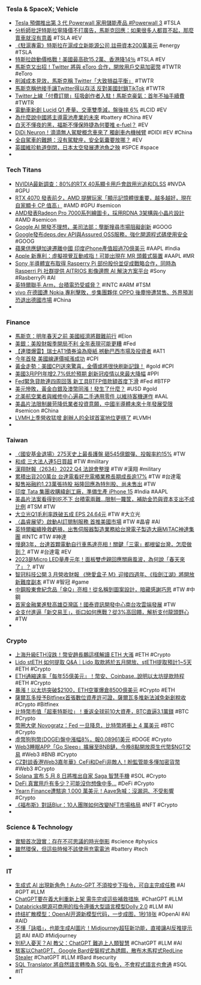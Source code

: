 ### Tesla & SpaceX; Vehicle
- [Tesla 預備推出第 3 代 Powerwall 家用儲能產品 #Powerwall 3](https://www.cool3c.com/article/192052) #TSLA
- [分析師批評特斯拉寧降價不打廣告，馬斯克回應：如果很多人都買不起，那麼賣車就沒有意義](https://www.techbang.com/posts/105308-musk-responded-to-teslas-price-cut-if-many-people-cant-afford) #TSLA #EV
- [《駐滬專電》特斯拉在滬成立新能源公司,註冊資本200萬美元](https://m.cnyes.com/news/id/5144936) #energy #TSLA
- [特斯拉啟動價格戰！美國最高砍15.2萬、香港降14％](https://www.owlting.com/news/articles/328096) #TSLA #EV
- [馬斯克又出招！Twitter 將與 eToro 合作，開放用戶交易加密幣](https://blockcast.it/2023/04/13/tech-twitter-partners-with-etoro-to-let-users-trade-crypto/) #TWTR #eToro
- [削減成本見效，馬斯克稱 Twitter「大致損益平衡」](https://technews.tw/2023/04/13/musk-says-twitter-is-roughly-breaking-even-has-1500-employees/) #TWTR
- [馬斯克稱他接手讓Twitter得以存活 反對美國封鎖TikTok](https://m.cnyes.com/news/id/5144922) #TWTR
- [Twitter上線「付費訂閱」狂吸創作者入駐！馬斯克豪氣：首年不抽手續費](https://www.blocktempo.com/apply-to-offer-your-twitter-followers-subscriptions-of-any-material/) #TWTR
- [電動車新創 Lucid Q1 產量、交車雙季減，盤後摔 6%](https://finance.technews.tw/2023/04/14/lucid-announces-q1-production-deliveries-sets-date-for-first-quarter-2023-results/) #LCID #EV
- [為什麼說中國將主導電池產業的未來](https://cn.nytimes.com/business/20230413/china-sodium-batteries/zh-hant/) #battery #China #EV
- [白天不懂夜的黑，福斯不懂保時捷為何要推 e-fuel？](https://technews.tw/2023/04/13/volkswagen-efuel-meaningless/) #EV
- [DiDi Neuron！滴滴無人駕駛概念車來了 獨創車內機械臂](https://news.cnyes.com/news/id/5143767) #DIDI #EV #China
- [全自駕車的難題：沒有駕駛座，安全氣囊要放哪？](https://technews.tw/2023/04/13/robotaxi-where-to-out-airbag/) #EV
- [英國維珍軌道倒閉，日本太空發展遭池魚之殃](https://technews.tw/2023/04/14/virgin-orbit-bankruptcy-casts-shadow-over-japans-space-dreams/) #SPCE #space
-
### Tech Titans
- [NVIDIA最新調查：80%的RTX 40系顯卡用戶會啟用光追和DLSS](https://news.xfastest.com/nvidia/126527/nvidia-44/) #NVDA #GPU
- [RTX 4070 發表前夕，AMD 提醒玩家「顯示記憶體很重要，越多越好，現在自家顯卡 CP 值高」](https://www.kocpc.com.tw/archives/487943) #AMD #GPU #semicon
- [AMD發表Radeon Pro 7000系列繪圖卡，採用RDNA 3架構與小晶片設計](https://www.techbang.com/posts/105431-amd-radeon-pro-7000) #AMD #semicon
- [Google AI 開發不理想，美司法部：壟斷搜尋市場阻礙創新](https://technews.tw/2023/04/14/doj-said-the-google-monopoly-lead-to-a-slow-ai-innovation/) #GOOG
- [Google發布deps.dev API與Assured OSS服務，強化開源程式碼使用安全](https://www.ithome.com.tw/news/156398) #GOOG
- [蘋果供應鏈加速遷離中國 印度iPhone產值超過70億美元](https://news.cnyes.com/news/id/5143658) #AAPL #India
- [Apple 新專利：虛擬視覺互動戒指！可能出現在 MR 頭戴式裝置](https://www.inside.com.tw/article/31309-apple-ring-patent) #AAPL #MR
- [Sony 半導體宣布取得 Rasperry Pi 部份股份並促成戰略合作，同時為 Rasperri Pi 社群提供 AITRIOS 影像邊際 AI 解決方案平台](https://www.cool3c.com/article/192034) #Sony #RasberryPi #AI
- [英特爾聯手 Arm，台積電恐受威脅？](https://technews.tw/2023/04/14/intel-cooperates-with-arm-will-tsmc-be-affected/) #INTC #ARM #TSM
- [vivo 在德國遭 Nokia 專利擊敗，步集團夥伴 OPPO 後塵慘遭禁售、外界預測恐退出德國市場](https://www.cool3c.com/article/192046) #China
-
### Finance
- [馬斯克：明年春天之前 美國經濟將艱難前行](https://m.cnyes.com/news/id/5144121) #Elon
- [美銀：美股財報季開局不利 全年表現可能更糟](https://news.cnyes.com/news/id/5143757) #Fed
- [【連環爆雷】瑞士AT1債券淪為廢紙,撼動巴西市場及投資者](https://m.cnyes.com/news/id/5145109) #AT1
- [今年首發 美國線運價喊漲成功](https://ctee.com.tw/news/industry/843747.html) #CPI
- [黃金走勢：美國CPI送來驚喜，金價或將很快刷新記錄！](https://www.dailyfxasia.com/cn/cmarkets/20230412-23688.html) #gold #CPI
- [美國3月PPI年增2.7%低於預期 創新冠疫情以來最大降幅](https://m.cnyes.com/news/id/5143713) #PPI
- [Fed緊急貸款連四周回落 新工具BTFP借款額首度下滑](https://m.cnyes.com/news/id/5143766) #Fed #BTFP
- [美元慘敗，黃金白銀及澳幣同漲！發生了什麼？](https://www.dailyfxasia.com/cn/cmarkets/20230413-23695.html) #USD #gold
- [北美航空業者與維修中心遍尋二手通用零件 以維持客機運作](https://m.cnyes.com/news/id/5143726) #AAL
- [美晶片法限制嚴苛降低業者投資意願，中國半導體未來十年發展受限](https://technews.tw/2023/04/13/chips-and-science-act-china-semiconductor-development/) #semicon #China
- [LVMH上季營收猛增 創辦人的全球首富地位更穩了](https://news.cnyes.com/news/id/5143764) #LVMH
-
### Taiwan
- [〈國安基金退場〉275天史上最長護盤 砸545億銀彈、投報率約15%](https://today.line.me/tw/v2/article/NvQR7nn) #TW
- [和成 三大法人連5日買超](https://ctee.com.tw/news/stocks/843798.html) #TW #military
- [漢翔財報（2634）2022 Q4 法說會整理](https://maxfinanciallife.com/漢翔-2634-法說會-財報/) #TW #漢翔 #military
- [累積出貨200萬台 台達電看好充電樁業務長期成長逾17%](https://news.cnyes.com/news/id/5143661) #TW #台達電
- [擬售裕融約1.23萬張持股 裕隆回應為特別股、尚未售出](https://m.cnyes.com/news/id/5143737) #TW
- [印度 Tata 集團收購緯創工廠，準備生產 iPhone 15](https://finance.technews.tw/2023/04/14/tata-group-reportedly-set-to-complete-acquisition-of-wistrons-iphone-factory-in-india/) #India #AAPL
- [美晶片法案看得到吃不下 台積電兩難...限制一籮筐，補助金恐與資本支出不成比例](https://www.wealth.com.tw/articles/40eb4a24-1acc-4d6a-b31a-1f6cff9cc983) #TSM #TW
- [大立光Q1毛利率跌破五成 EPS 24.64元](https://ctee.com.tw/news/tech/843282.html) #TW #大立光
- [〈晶睿展望〉啟動AI訂閱制服務 首推美國市場](https://m.cnyes.com/news/id/5143624) #TW #晶睿 #AI
- [英特爾繼續挽救虧損，出售伺服器製造業務給台灣電子製造大廠MiTAC神達集團](https://www.techbang.com/posts/105442-intel-continued-to-bail-out-losses-by-selling-its-server) #INTC #TW #神達
- [慢磨3年，台達首顆電動自行車馬達亮相！關鍵「三電」都根留台灣，怎麼做到？](https://www.bnext.com.tw/article/74827/delta--e-mobility-taiwan) #TW #台達電 #EV
- [2023是Micro LED量產元年！面板雙虎親回應關廠風波，為何說「春天來了」？](https://www.bnext.com.tw/article/74826/auo-innolux-micro-led) #TW
- [智冠科技公開 3 月營收財報 《戀愛盒子 M》迎接四週年、《指劍江湖》將開放新難度副本](https://m.gamer.com.tw/gnn/detail.php?sn=248118) #TW #智冠 #game
- [中鋼股東會紀念品「傘Q」亮相！從名稱到圖案設計，暗藏感謝巧思](https://www.wealth.com.tw/articles/9d2039b2-9e75-4702-9b9b-83a1499fb6fe) #TW #中鋼
- [首家金融業進駐高雄亞灣區！國泰資訊開發中心南台攻雲端發展](https://technews.tw/2023/04/13/cathay-development-center-cdc/) #TW
- [全支付進逼「新交易王」，街口如何應戰？從3%高回饋，解析支付龍頭野心](https://www.bnext.com.tw/article/74805/jko-pay-launches-new-financial-service) #TW
-
### Crypto
- [上海升級ETH沒跌！幣安趙長鵬這樣解讀 ETH 大漲](https://abmedia.io/why-shanghai-upgrade-didnt-make-eth-drop) #ETH #Crypto
- [Lido stETH 如何提取 Q&A｜Lido 取款將於五月開放、stETH提取預計1~5天](https://abmedia.io/lido-steth-withdrawl-qa) #ETH #Crypto
- [ETH通縮速率「每年55億美元」！幣安、Coinbase..說明以太坊提款時程](https://www.blocktempo.com/ethereum-shapella-launched-an-upgrade-on-the-13th-and-the-current-eth-deflation-rate-is-5-5-billion-per-year/) #ETH #Crypto
- [暴漲！以太坊突破$2100，ETH空軍爆倉8500億美元](https://www.blocktempo.com/ethereum-breaks-through-2100/) #Crypto #ETH
- [薩爾瓦多授予Bitfinex首張數位資產許可證，薩爾瓦多推新法減免新創稅收](https://abmedia.io/bitfinex-get-first-digital-asset-license-in-el-salvador) #Crypto #Bitfinex
- [比特幣市值「超車特斯拉」！重返全球前10大資產，BTC直逼3.1萬鎂](https://www.blocktempo.com/bitcoin-back-to-top-10-sssets-by-market-capitalization/) #BTC #Crypto
- [幣圈大佬 Novogratz：Fed 一旦降息，比特幣將衝上 4 萬美元](https://blockcast.it/2023/04/13/mike-novogratz-says-bitcoin-moving-towards-40000-as-fed-cut-rates/) #BTC #Crypto
- [虛幣狗狗幣(DOGE)盤中漲幅8%，報0.08961美元](https://m.cnyes.com/news/id/5143829) #DOGE #Crypto
- [Web3睡眠APP「Go Sleep」擴展至BNB鏈，今晚8點開放原生代幣$NGT交易](https://www.blocktempo.com/gosleep-live-on-bnb-chain/) #Web3 #BNB #Crypto
- [CZ對談香港Web3嘉年華》CeFi和DeFi非敵人！盼監管能多懂加密貨幣](https://www.blocktempo.com/cz-regulators-need-deep-understanding-of-crypto-for-more-clarity-regulations/) #Web3 #Crypto
- [Solana 宣布 5 月 8 日將推出自家 Saga 智慧手機](https://blockcast.it/2023/04/14/mica-daily-0414/) #SOL #Crypto
- [DeFi 真實用戶有多少？可能沒你想像中多…](https://www.blocktempo.com/how-many-defi-users-are-there-there-arent-that-many/) #DeFi #Crypto
- [Yearn Finance遭駭逾 1,000 萬美元！Aave急喊：沒漏洞、不受影響](https://www.blocktempo.com/exploit-involving-yearn-finance-estimated-to-be-around-10-million/) #Crypto
- [《福布斯》對話Blur：10人團隊如何改變NFT市場格局](https://m.cnyes.com/news/id/5144127) #NFT #Crypto
-
### Science & Technology
- [實驗首次證實：存在不可思議的時光倒影](https://www.epochtimes.com/b5/23/4/13/n13971631.htm) #science #physics
- [雖然環保，但這些時候不該使用充電電池](https://www.kocpc.com.tw/archives/488116) #battery #tech
-
### IT
- [生成式 AI 出現新角色！Auto-GPT 不須按步下指令，可自主完成任務](https://www.inside.com.tw/article/31315-auto-gpt) #AI #GPT #LLM
- [ChatGPT要在義大利重新上架 需先完成這些補救措施 ](https://news.cnyes.com/news/id/5143531) #ChatGPT #LLM
- [Databricks開源可商用的指令遵循大型語言模型Dolly 2.0](https://www.ithome.com.tw/news/156407) #LLM #AI
- [终结扩散模型：OpenAI开源新模型代码，一步成图，1秒18张](https://mp.weixin.qq.com/s/ud8uiMiddK4n-rzB6YWxVQ) #OpenAI #AI #AID
- [不懂「詠唱」，也能生成AI圖片！Midjourney超狂新功能，直接讓AI反推提示詞](https://www.bnext.com.tw/article/74804/ai-midjourney-stable-attribution-prompt-attribution-) #AI #AID #Midjourney
- [別杞人憂天？AI 教父：ChatGPT 難追上人類智慧](https://technews.tw/2023/04/14/yann-lecun-chatgpt/) #ChatGPT #LLM #AI
- [駭客以ChatGPT、Google Bard安裝程式為誘餌，散布木馬程式RedLine Stealer](https://www.ithome.com.tw/news/156414) #ChatGPT #LLM #Bard #security
- [SQL Translator 將自然語言轉換為 SQL 指令，不會程式語言也會通](https://free.com.tw/sql-translator/) #SQL #IT
-